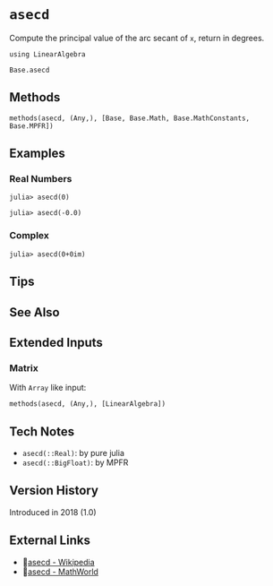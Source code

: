 # `asecd`

Compute the principal value of the arc secant of `x`,
return in degrees.

```@setup repl_only
using LinearAlgebra
```
```@docs
Base.asecd
```


## Methods

```@repl
methods(asecd, (Any,), [Base, Base.Math, Base.MathConstants, Base.MPFR])
```


## Examples

### Real Numbers
```jldoctest
julia> asecd(0)

julia> asecd(-0.0)
```

### Complex
```jldoctest
julia> asecd(0+0im)
```

## Tips


## See Also



## Extended Inputs

### Matrix
With `Array` like input:
```@repl repl_only
methods(asecd, (Any,), [LinearAlgebra])
```


## Tech Notes

- `asecd(::Real)`: by pure julia
- `asecd(::BigFloat)`: by MPFR


## Version History

Introduced in 2018 (1.0)


## External Links
- 🔗[asecd - Wikipedia](https://en.wikipedia.org/wiki/ )
- 🔗[asecd - MathWorld](https://mathworld.wolfram.com/ )
